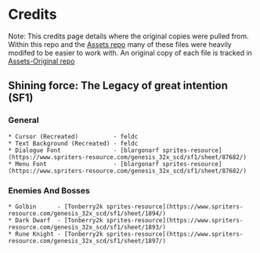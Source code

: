 # Credits

Note: This credits page details where the original copies were pulled from. 
Within this repo and the [Assets repo](https://github.com/ShiningForceRemade/Assets) many of these files were heavily modifed to be easier to work with.
An original copy of each file is tracked in [Assets-Original repo](https://github.com/ShiningForceRemade/Assets-Original)

## Shining force: The Legacy of great intention (SF1)

### General
	* Cursor (Recreated)          - feldc
	* Text Background (Recreated) - feldc
	* Dialogue Font               - [blargonarf sprites-resource](https://www.spriters-resource.com/genesis_32x_scd/sf1/sheet/87682/)
	* Menu Font                   - [blargonarf sprites-resource](https://www.spriters-resource.com/genesis_32x_scd/sf1/sheet/87682/)

### Enemies And Bosses
	* Golbin      - [Tonberry2k sprites-resource](https://www.spriters-resource.com/genesis_32x_scd/sf1/sheet/1894/)
	* Dark Dwarf  - [Tonberry2k sprites-resource](https://www.spriters-resource.com/genesis_32x_scd/sf1/sheet/1893/)
	* Rune Knight - [Tonberry2k sprites-resource[(https://www.spriters-resource.com/genesis_32x_scd/sf1/sheet/1897/)